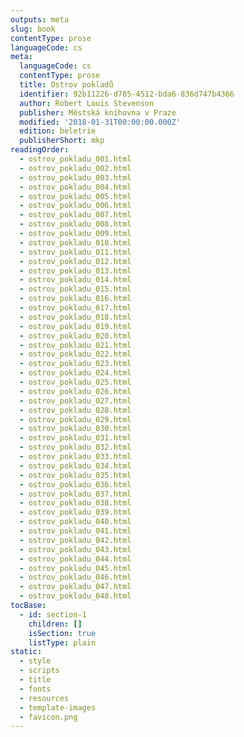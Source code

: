 ```yaml
---
outputs: meta
slug: book
contentType: prose
languageCode: cs
meta:
  languageCode: cs
  contentType: prose
  title: Ostrov pokladů
  identifier: 92b11226-d785-4512-bda6-836d747b4366
  author: Robert Louis Stevenson
  publisher: Městská knihovna v Praze
  modified: '2018-01-31T00:00:00.000Z'
  edition: beletrie
  publisherShort: mkp
readingOrder:
  - ostrov_pokladu_001.html
  - ostrov_pokladu_002.html
  - ostrov_pokladu_003.html
  - ostrov_pokladu_004.html
  - ostrov_pokladu_005.html
  - ostrov_pokladu_006.html
  - ostrov_pokladu_007.html
  - ostrov_pokladu_008.html
  - ostrov_pokladu_009.html
  - ostrov_pokladu_010.html
  - ostrov_pokladu_011.html
  - ostrov_pokladu_012.html
  - ostrov_pokladu_013.html
  - ostrov_pokladu_014.html
  - ostrov_pokladu_015.html
  - ostrov_pokladu_016.html
  - ostrov_pokladu_017.html
  - ostrov_pokladu_018.html
  - ostrov_pokladu_019.html
  - ostrov_pokladu_020.html
  - ostrov_pokladu_021.html
  - ostrov_pokladu_022.html
  - ostrov_pokladu_023.html
  - ostrov_pokladu_024.html
  - ostrov_pokladu_025.html
  - ostrov_pokladu_026.html
  - ostrov_pokladu_027.html
  - ostrov_pokladu_028.html
  - ostrov_pokladu_029.html
  - ostrov_pokladu_030.html
  - ostrov_pokladu_031.html
  - ostrov_pokladu_032.html
  - ostrov_pokladu_033.html
  - ostrov_pokladu_034.html
  - ostrov_pokladu_035.html
  - ostrov_pokladu_036.html
  - ostrov_pokladu_037.html
  - ostrov_pokladu_038.html
  - ostrov_pokladu_039.html
  - ostrov_pokladu_040.html
  - ostrov_pokladu_041.html
  - ostrov_pokladu_042.html
  - ostrov_pokladu_043.html
  - ostrov_pokladu_044.html
  - ostrov_pokladu_045.html
  - ostrov_pokladu_046.html
  - ostrov_pokladu_047.html
  - ostrov_pokladu_048.html
tocBase:
  - id: section-1
    children: []
    isSection: true
    listType: plain
static:
  - style
  - scripts
  - title
  - fonts
  - resources
  - template-images
  - favicon.png
---
```

